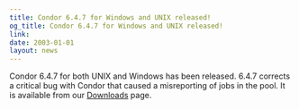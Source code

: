 ```yaml
---
title: Condor 6.4.7 for Windows and UNIX released!
og_title: Condor 6.4.7 for Windows and UNIX released!
link: 
date: 2003-01-01
layout: news
---
```


Condor 6.4.7 for both UNIX and Windows has been released. 6.4.7 corrects a critical bug with Condor that caused a misreporting of jobs in the pool.  It is available from our <a href="downloads/">Downloads</a> page.
